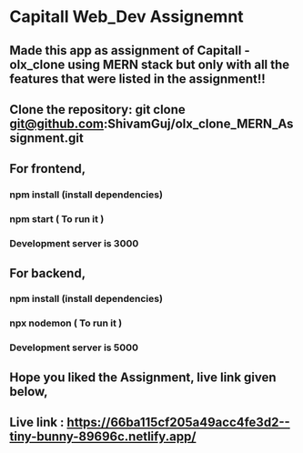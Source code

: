 # Capitall Web_Dev Assignemnt

## Made this app as assignment of Capitall - olx_clone using MERN stack but only with all the features that were listed in the assignment!!

## Clone the repository: git clone git@github.com:ShivamGuj/olx_clone_MERN_Assignment.git

## For frontend,
### npm install (install dependencies)
### npm start ( To run it )
### Development server is 3000

## For backend,
### npm install (install dependencies)
### npx nodemon ( To run it )
### Development server is 5000

## Hope you liked the Assignment, live link given below,

## Live link : https://66ba115cf205a49acc4fe3d2--tiny-bunny-89696c.netlify.app/
